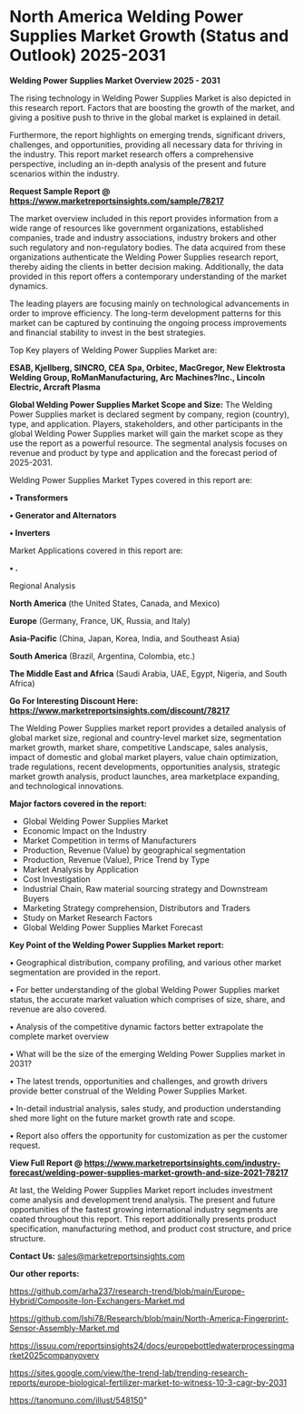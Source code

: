 # North America Welding Power Supplies Market Growth (Status and Outlook) 2025-2031

<Strong> Welding Power Supplies Market Overview 2025 - 2031</strong>

The rising technology in Welding Power Supplies Market is also depicted in this research report. Factors that are boosting the growth of the market, and giving a positive push to thrive in the global market is explained in detail.

Furthermore, the report highlights on emerging trends, significant drivers, challenges, and opportunities, providing all necessary data for thriving in the industry. This report market research offers a comprehensive perspective, including an in-depth analysis of the present and future scenarios within the industry.

<strong>Request Sample Report @ <a href=https://www.marketreportsinsights.com/sample/78217>https://www.marketreportsinsights.com/sample/78217</a></strong>

The market overview included in this report provides information from a wide range of resources like government organizations, established companies, trade and industry associations, industry brokers and other such regulatory and non-regulatory bodies. The data acquired from these organizations authenticate the Welding Power Supplies research report, thereby aiding the clients in better decision making. Additionally, the data provided in this report offers a contemporary understanding of the market dynamics.

The leading players are focusing mainly on technological advancements in order to improve efficiency. The long-term development patterns for this market can be captured by continuing the ongoing process improvements and financial stability to invest in the best strategies.

Top Key players of Welding Power Supplies Market are:

<strong>ESAB, Kjellberg, SINCRO, CEA Spa, Orbitec, MacGregor, New Elektrosta Welding Group, RoManManufacturing, Arc Machines?Inc., Lincoln Electric, Arcraft Plasma</strong>

<strong><b>Global Welding Power Supplies Market Scope and Size:</b></strong>
The Welding Power Supplies market is declared segment by company, region (country), type, and application. Players, stakeholders, and other participants in the global Welding Power Supplies market will gain the market scope as they use the report as a powerful resource. The segmental analysis focuses on revenue and product by type and application and the forecast period of 2025-2031.

Welding Power Supplies Market Types covered in this report are:

<strong>• Transformers

• Generator and Alternators

• Inverters</strong>

Market Applications covered in this report are:

<strong>• .</strong> 

Regional Analysis

<strong>North America</strong> (the United States, Canada, and Mexico)

<strong>Europe</strong> (Germany, France, UK, Russia, and Italy)

<strong>Asia-Pacific</strong> (China, Japan, Korea, India, and Southeast Asia)

<strong>South America</strong> (Brazil, Argentina, Colombia, etc.)

<strong>The Middle East and Africa</strong> (Saudi Arabia, UAE, Egypt, Nigeria, and South Africa)

<strong>Go For Interesting Discount Here: <a href=https://www.marketreportsinsights.com/discount/78217>https://www.marketreportsinsights.com/discount/78217</a></strong>

The Welding Power Supplies market report provides a detailed analysis of global market size, regional and country-level market size, segmentation market growth, market share, competitive Landscape, sales analysis, impact of domestic and global market players, value chain optimization, trade regulations, recent developments, opportunities analysis, strategic market growth analysis, product launches, area marketplace expanding, and technological innovations.

<strong><b>Major factors covered in the report:</b></strong>
<ul>
  <li>Global Welding Power Supplies Market </li>
  <li>Economic Impact on the Industry</li>
  <li>Market Competition in terms of Manufacturers</li>
  <li>Production, Revenue (Value) by geographical segmentation</li>
  <li>Production, Revenue (Value), Price Trend by Type</li>
  <li>Market Analysis by Application</li>
  <li>Cost Investigation</li>
  <li>Industrial Chain, Raw material sourcing strategy and Downstream Buyers</li>
  <li>Marketing Strategy comprehension, Distributors and Traders</li>
  <li>Study on Market Research Factors</li>
  <li>Global Welding Power Supplies Market Forecast</li>
</ul>

<strong><b>Key Point of the Welding Power Supplies Market report:</b></strong>

• Geographical distribution, company profiling, and various other market segmentation are provided in the report.

• For better understanding of the global Welding Power Supplies market status, the accurate market valuation which comprises of size, share, and revenue are also covered.

• Analysis of the competitive dynamic factors better extrapolate the complete market overview

• What will be the size of the emerging Welding Power Supplies market in 2031?

• The latest trends, opportunities and challenges, and growth drivers provide better construal of the Welding Power Supplies Market.

• In-detail industrial analysis, sales study, and production understanding shed more light on the future market growth rate and scope.

• Report also offers the opportunity for customization as per the customer request.

<strong><b>View Full Report @ <a href=https://www.marketreportsinsights.com/industry-forecast/welding-power-supplies-market-growth-and-size-2021-78217>https://www.marketreportsinsights.com/industry-forecast/welding-power-supplies-market-growth-and-size-2021-78217</a></b></strong>


At last, the Welding Power Supplies Market report includes investment come analysis and development trend analysis. The present and future opportunities of the fastest growing international industry segments are coated throughout this report. This report additionally presents product specification, manufacturing method, and product cost structure, and price structure.

<strong>Contact Us:</strong>
sales@marketreportsinsights.com

<strong>Our other reports:</strong>

<a href=https://github.com/arha237/research-trend/blob/main/Europe-Hybrid/Composite-Ion-Exchangers-Market.md>https://github.com/arha237/research-trend/blob/main/Europe-Hybrid/Composite-Ion-Exchangers-Market.md</a>

<a href=https://github.com/Ishi78/Research/blob/main/North-America-Fingerprint-Sensor-Assembly-Market.md>https://github.com/Ishi78/Research/blob/main/North-America-Fingerprint-Sensor-Assembly-Market.md</a>

<a href=https://issuu.com/reportsinsights24/docs/europebottledwaterprocessingmarket2025companyoverv>https://issuu.com/reportsinsights24/docs/europebottledwaterprocessingmarket2025companyoverv</a>

<a href=https://sites.google.com/view/the-trend-lab/trending-research-reports/europe-biological-fertilizer-market-to-witness-10-3-cagr-by-2031>https://sites.google.com/view/the-trend-lab/trending-research-reports/europe-biological-fertilizer-market-to-witness-10-3-cagr-by-2031</a>

<a href=https://tanomuno.com/illust/548150>https://tanomuno.com/illust/548150</a>"
